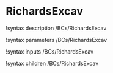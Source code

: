 <!-- MOOSE Documentation Stub: Remove this when content is added. -->

# RichardsExcav
!syntax description /BCs/RichardsExcav

!syntax parameters /BCs/RichardsExcav

!syntax inputs /BCs/RichardsExcav

!syntax children /BCs/RichardsExcav
